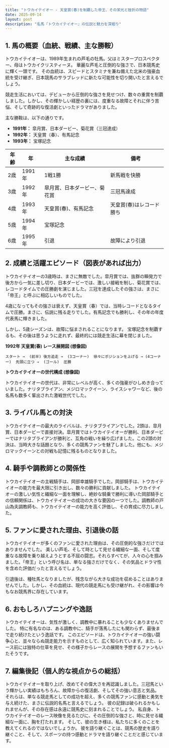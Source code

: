 ```yaml
---
title: "トウカイテイオー - 天皇賞(春)を制覇した帝王、その栄光と挫折の物語"
date: 2025-09-14
layout: post
description: "名馬『トウカイテイオー』の伝説と魅力を深堀り"
---
```


## 1. 馬の概要（血統、戦績、主な勝鞍）

トウカイテイオーは、1989年生まれの芦毛の牡馬。父はミスタープロスペクター、母はトウカイクリスティーヌ。  華麗な芦毛と圧倒的な強さで、日本競馬史に輝く一頭です。  その血統は、スピードとスタミナを兼ね備えた北米の強豪血統を受け継ぎ、日本競馬のサラブレッドに新たな可能性を切り開いたと言えるでしょう。  

競走生活においては、デビューから圧倒的な強さを見せつけ、数々の重賞を制覇しました。しかし、その輝かしい経歴の裏には、度重なる故障とそれに伴う苦悩、そして奇跡的な復活劇といったドラマがありました。

主な勝鞍は、以下の通りです。

* **1991年：** 皐月賞、日本ダービー、菊花賞（三冠達成）
* **1992年：** 天皇賞（春）、有馬記念
* **1993年：** 宝塚記念


| 年齢 | 年 | 主な成績 | 備考 |
|---|---|---|---|
| 2歳 | 1991年 | 1戦1勝 | 新馬戦を快勝 |
| 3歳 | 1992年 | 皐月賞、日本ダービー、菊花賞 | 三冠馬達成 |
| 4歳 | 1993年 | 天皇賞(春)、有馬記念 | 天皇賞(春)はレコード勝ち |
| 5歳 | 1994年 | 宝塚記念 |  |
| 6歳 | 1995年 |  引退 | 故障により引退 |


## 2. 成績と活躍エピソード（図表があれば出力）

トウカイテイオーの3歳時は、まさに無敵でした。皐月賞では、抜群の瞬発力で後方から一気に差し切り、日本ダービーでは、激しい接戦を制し、菊花賞では、レコードタイムでの圧勝劇を演じました。三冠を達成したその強さは、まさに「帝王」と呼ぶに相応しいものでした。

4歳になってもその強さは衰えず、天皇賞（春）では、当時レコードとなるタイムで圧勝。まさに、伝説に残る走りでした。有馬記念でも勝利し、その年の年度代表馬に輝きました。

しかし、5歳シーズンは、故障に悩まされることになります。  宝塚記念を制覇するも、その後は思うように走れず、最終的には競走生活に幕を閉じました。

**1992年 天皇賞(春) レース展開図 (想像図)**

```
スタート →  (前半) 後方追走 →  (3コーナー)  徐々にポジションを上げる → (4コーナー)  先頭に立つ →  (ゴール)  圧勝
```

**トウカイテイオーの世代構成 (想像図)**

トウカイテイオーの世代は、非常にレベルが高く、多くの強豪がひしめき合っていました。ナリタブライアン、メジロマックイーン、ライスシャワーなど、後の名馬も数多く輩出された激戦世代でした。


## 3. ライバル馬との対決

トウカイテイオーの最大のライバルは、ナリタブライアンでした。2頭は、皐月賞、日本ダービーで直接対決。皐月賞ではトウカイテイオーが勝利、日本ダービーではナリタブライアンが勝利と、互角の戦いを繰り広げました。この2頭の対決は、当時大きな話題となり、多くの競馬ファンを魅了しました。他にも、メジロマックイーンとの対戦も記憶に残るものとなりました。


## 4. 騎手や調教師との関係性

トウカイテイオーの主戦騎手は、岡部幸雄騎手でした。岡部騎手は、トウカイテイオーの能力を最大限に引き出し、数々の勝利に貢献しました。  トウカイテイオーの激しい気性と繊細な一面を理解し、絶妙な騎乗で勝利に導いた岡部騎手との信頼関係は、トウカイテイオーの成功の大きな要因の一つでした。調教師の戸山為夫調教師も、トウカイテイオーの能力を高く評価し、その育成に尽力しました。


## 5. ファンに愛された理由、引退後の話

トウカイテイオーが多くのファンに愛された理由は、その圧倒的な強さだけではありませんでした。  美しい芦毛、そして時として見せる繊細な一面、そして度重なる故障を乗り越えようとする不屈の闘志。それらすべてが、人々の心を掴みました。「帝王」という呼び名は、単なる強さだけでなく、その気品とドラマ性を含めた評価だったと言えるでしょう。

引退後は、種牡馬となりましたが、残念ながら大きな成功を収めることはありませんでした。しかし、その血統は、現代の競走馬にも受け継がれ、その影響は今もなお競馬界に存在しています。


## 6. おもしろハプニングや逸話

トウカイテイオーは、気性が激しく、調教中に暴れることも少なくありませんでした。  特に有名なのは、ある調教中に、騎手が落馬したにも関わらず、最後まで走り続けたという逸話です。  このエピソードは、トウカイテイオーの強い闘争心と、並々ならぬ競走能力を示すものとして、広く知られています。また、レース前には独特の仕草を見せ、その様子からレースの展開を予想するファンもいたそうです。


## 7. 編集後記（個人的な視点からの総括）

トウカイテイオーを取り上げ、改めてその偉大さを再認識しました。三冠馬という輝かしい実績はもちろん、故障からの復活劇、そしてその強い意志と気品。  それらは、単なる競走馬としての成功を超え、多くの競馬ファンに感動と勇気を与え続けた、まさに伝説的名馬と言えるでしょう。  彼の記録は破られるかもしれませんが、その存在感は永遠に競馬史に刻まれることでしょう。  私自身、トウカイテイオーのレース映像を見るたびに、その圧倒的な強さと、時に見せる繊細な一面に、胸を打たれます。  そして、彼の生き様は、私たちに多くのことを教えてくれるのではないでしょうか。  彼を語り継ぐことは、競馬の歴史を語り継ぐこと、そして、スポーツの持つ感動とドラマを語り継ぐことだと感じています。
